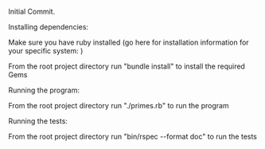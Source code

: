 Initial Commit.


Installing dependencies:

Make sure you have ruby installed (go here for installation information for your specific system: <url>)

From the root project directory run "bundle install" to install the required Gems

Running the program:

From the root project directory run "./primes.rb" to run the program


Running the tests:

From the root project directory run "bin/rspec --format doc" to run the tests